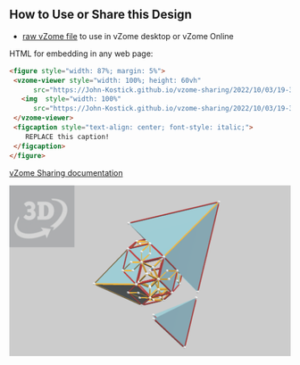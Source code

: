 
## How to Use or Share this Design

 - [raw vZome file](<https://raw.githubusercontent.com/John-Kostick/vzome-sharing/main/2022/10/03/19-32-49-Triacon-Stellations/Triacon-Stellations.vZome>) to use in vZome desktop or vZome Online
 
 HTML for embedding in any web page:
 ```html
<figure style="width: 87%; margin: 5%">
  <vzome-viewer style="width: 100%; height: 60vh"
       src="https://John-Kostick.github.io/vzome-sharing/2022/10/03/19-32-49-Triacon-Stellations/Triacon-Stellations.vZome" >
    <img  style="width: 100%"
       src="https://John-Kostick.github.io/vzome-sharing/2022/10/03/19-32-49-Triacon-Stellations/Triacon-Stellations.png" >
  </vzome-viewer>
  <figcaption style="text-align: center; font-style: italic;">
     REPLACE this caption!
  </figcaption>
</figure>
 ```

[vZome Sharing documentation](https://vzome.github.io/vzome/sharing.html#how-it-works)

![Image](<Triacon-Stellations.png>)

